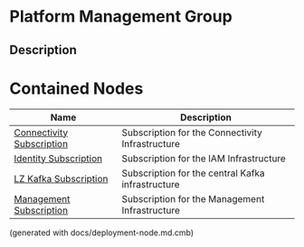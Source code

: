 # Platform Management Group
## Description


# Contained Nodes
Name | Description 
---|---
[Connectivity Subscription](../../../mybank/it-management/azure/connectivity-subscription.md) | Subscription for the Connectivity Infrastructure
[Identity Subscription](../../../mybank/it-management/azure/identity-subscription.md) | Subscription for the IAM Infrastructure
[LZ Kafka Subscription](../../../mybank/it-management/azure/plz-kafka-subscription.md) | Subscription for the central Kafka infrastructure
[Management Subscription](../../../mybank/it-management/azure/management-subscription.md) | Subscription for the Management Infrastructure


(generated with docs/deployment-node.md.cmb)
